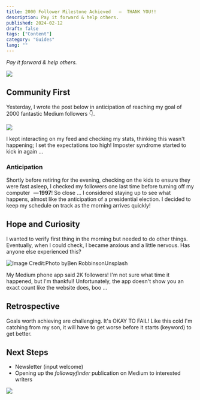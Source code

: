 ```yaml
---
title: 2000 Follower Milestone Achieved   —  THANK YOU!!
description: Pay it forward & help others.
published: 2024-02-12
draft: false
tags: ["Content"]
category: "Guides"
lang: ""
---
```



_Pay it forward & help others._

![](https://res-3.cloudinary.com/ddicetqs5/image/upload/f_auto,fl_force_strip,q_auto:best/v1/wayfinder-ghost-blog/wayfinder_owl_round_250_percent)

## Community First

Yesterday, I wrote the post below in anticipation of reaching my goal of 2000 fantastic Medium followers 👇.

![](https://res-3.cloudinary.com/ddicetqs5/image/upload/f_auto,fl_force_strip,q_auto:best/v1/wayfinder-ghost-blog/wayfinder_owl_round_250_percent)

I kept interacting on my feed and checking my stats, thinking this wasn't happening; I set the expectations too high! Imposter syndrome started to kick in again …


### Anticipation

Shortly before retiring for the evening, checking on the kids to ensure they were fast asleep, I checked my followers one last time before turning off my computer   — **1997**! So close … I considered staying up to see what happens, almost like the anticipation of a presidential election. I decided to keep my schedule on track as the morning arrives quickly!

## Hope and Curiosity

I wanted to verify first thing in the morning but needed to do other things. Eventually, when I could check, I became anxious and a little nervous. Has anyone else experienced this?

![Image Credit:Photo byBen RobbinsonUnsplash](https://cdn-images-1.medium.com/max/800/1*_5zPwaC8v6KG6gzqxHUJIw.png)

My Medium phone app said 2K followers! I'm not sure what time it happened, but I'm thankful! Unfortunately, the app doesn't show you an exact count like the website does, boo …

## Retrospective

Goals worth achieving are challenging. It's OKAY TO FAIL! Like this cold I'm catching from my son, it will have to get worse before it starts (keyword) to get better.

## Next Steps

- Newsletter (input welcome)
- Opening up the _followayfinder_ publication on Medium to interested writers

![](https://cdn-static-1.medium.com/_/fp/icons/Medium-Avatar-500x500.svg)
